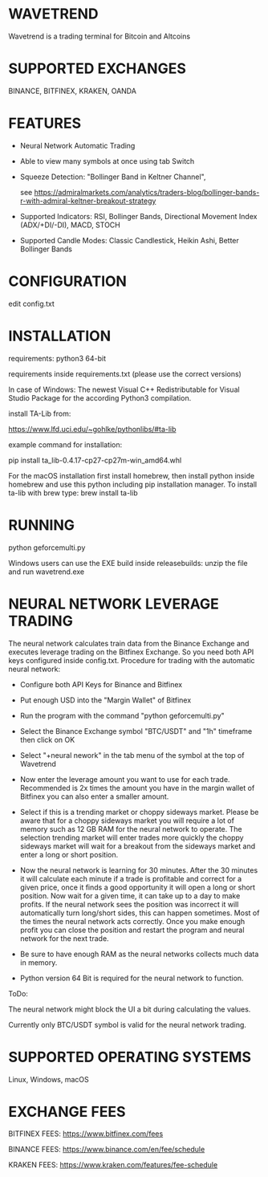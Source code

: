 ﻿WAVETREND
==
Wavetrend is a trading terminal for Bitcoin and Altcoins

SUPPORTED EXCHANGES
=====
BINANCE, BITFINEX, KRAKEN, OANDA

FEATURES
=====

* Neural Network Automatic Trading

* Able to view many symbols at once using tab Switch

* Squeeze Detection: "Bollinger Band in Keltner Channel",

    see https://admiralmarkets.com/analytics/traders-blog/bollinger-bands-r-with-admiral-keltner-breakout-strategy

* Supported Indicators: RSI, Bollinger Bands, Directional Movement Index (ADX/+DI/-DI), MACD, STOCH

* Supported Candle Modes: Classic Candlestick, Heikin Ashi, Better Bollinger Bands 

CONFIGURATION
=====

edit config.txt

INSTALLATION
=====
requirements: python3 64-bit

requirements inside requirements.txt (please use the correct versions)


In case of Windows: The newest Visual C++ Redistributable for Visual Studio Package for the according Python3 compilation.

install TA-Lib from:

https://www.lfd.uci.edu/~gohlke/pythonlibs/#ta-lib

example command for installation:

pip install ta_lib-0.4.17-cp27-cp27m-win_amd64.whl

For the macOS installation first install homebrew,
then install python inside homebrew and use this python
including pip installation manager.
To install ta-lib with brew type:
brew install ta-lib

RUNNING
=====
python geforcemulti.py

Windows users can use the EXE build inside
releasebuilds\: unzip the file and run wavetrend.exe

NEURAL NETWORK LEVERAGE TRADING
=====
The neural network calculates train data from the Binance
Exchange and executes leverage trading on the Bitfinex Exchange.
So you need both API keys configured inside config.txt.
Procedure for trading with the automatic neural network:

* Configure both API Keys for Binance and Bitfinex

* Put enough USD into the "Margin Wallet" of Bitfinex

* Run the program with the command "python geforcemulti.py"

* Select the Binance Exchange symbol "BTC/USDT" and "1h"  timeframe then click on OK

* Select "+neural nework" in the tab menu of the symbol at the top of Wavetrend

* Now enter the leverage amount you want to use for each trade.
  Recommended is 2x times the amount you have in the margin wallet
  of Bitfinex you can also enter a smaller amount.

* Select if this is a trending market or choppy sideways market. Please be aware that
  for a choppy sideways market you will require a lot of memory such as 12 GB RAM for the neural
  network to operate.
  The selection trending market will enter trades more quickly the choppy sideways market will wait
  for a breakout from the sideways market and enter a long or short position.

* Now the neural network is learning for 30 minutes. After the 30 minutes
  it will calculate each minute if a trade is profitable and correct for a given price,
  once it finds a good opportunity it will open a long or short position.
  Now wait for a given time, it can take up to a day to make profits. If the neural
  network sees the position was incorrect it will automatically turn long/short sides,
  this can happen sometimes. Most of the times the neural network acts correctly.
  Once you make enough profit you can close the position and restart the program and
  neural network for the next trade.
  
* Be sure to have enough RAM as the neural networks collects much data in memory.

* Python version 64 Bit is required for the neural network to function.

ToDo:

The neural network might block the UI a bit during calculating the values.

Currently only BTC/USDT symbol is valid for the neural network trading.

SUPPORTED OPERATING SYSTEMS
=====
Linux, Windows, macOS

EXCHANGE FEES
=====
BITFINEX FEES: https://www.bitfinex.com/fees

BINANCE FEES: https://www.binance.com/en/fee/schedule

KRAKEN FEES: https://www.kraken.com/features/fee-schedule
